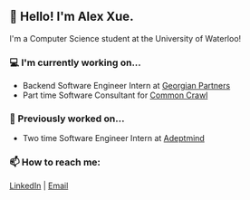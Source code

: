 ## 👋 Hello! I'm Alex Xue.

I'm a Computer Science student at the University of Waterloo!

### 💻 I'm currently working on...
- Backend Software Engineer Intern at [Georgian Partners](https://georgianpartners.com/ "Georgian Partners")
- Part time Software Consultant for [Common Crawl](https://commoncrawl.org/ "Common Crawl")

### 🌱 Previously worked on...
- Two time Software Engineer Intern at [Adeptmind](https://adeptmind.ai/ "Adeptmind")

### 📫 How to reach me: 
[LinkedIn](https://www.linkedin.com/in/alexxue/ "LinkedIn") | [Email](mailto:a7xue@uwaterloo.ca "Email")

<!--


Here are some ideas to get you started:

- 🔭 I’m currently working on ...
- 🌱 I’m currently learning ...
- 👯 I’m looking to collaborate on ...
- 🤔 I’m looking for help with ...
- 💬 Ask me about ...
- 📫 How to reach me: ...
- 😄 Pronouns: ...
- ⚡ Fun fact: ...
-->
